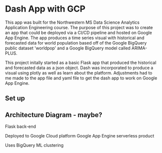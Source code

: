 # Dash App with GCP

This app was built for the Northwestern MS Data Science Analytics Application Engineering course. The purpose of this project was to create an app that could be deployed via a CI/CD pipeline and hosted on Google App Engine. The app produces a time series visual with historical and forecasted data for world population based off of the Google BigQuery public dataset 'worldpop' and a Google BigQuery model called ARIMA-PLUS.

This project initally started as a basic Flask app that produced the historical and forecasted data as a json object. Dash was incorporated to produce a visual using plotly as well as learn about the platform. Adjustments had to me made to the app file and yaml file to get the dash app to work on Google App Engine. 

## Set up



## Architecture Diagram - maybe?

Flask back-end

Deployed to Google Cloud platform Google App Engine serverless product

Uses BigQuery ML clustering
